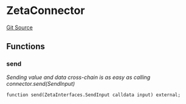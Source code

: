 # ZetaConnector
[Git Source](https://github.com/zeta-chain/protocol-contracts/blob/211e1d1303ec9b17c54dd015449852d1d240bf4f/contracts/evm/interfaces/ZetaInterfaces.sol)


## Functions
### send

*Sending value and data cross-chain is as easy as calling connector.send(SendInput)*


```solidity
function send(ZetaInterfaces.SendInput calldata input) external;
```

